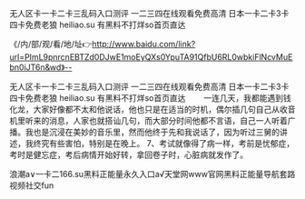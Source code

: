 无人区卡一卡二卡三乱码入口测评
一二三四在线观看免费高清
日本一卡二卡3卡四卡免费老狼
heiliao.su 有黑料不打烊so首页直达


《/内/部/观/看/地/址👉http://www.baidu.com/link?url=PImL9pnrcnEBTZd0DJwE1moEyQXs0YpuTA91QfbU6RL0wbkiFlNcvMuEbn0iJT6n&wd》--

无人区卡一卡二卡三乱码入口测评
一二三四在线观看免费高清
日本一卡二卡3卡四卡免费老狼
heiliao.su 有黑料不打烊so首页直达
　　一连几天，我都能遇到钱化龙，大家好像都不太和他说话，他也只是在适当的时机，偶尔插几句自己从收音机里听来的消息，人家也就搭讪几句，而大部分时间他都不言语，自己一人听着广播。我也是沉浸在美妙的音乐里，然而他终于先和我说话了，因为听过三舅的讲述，我终究有些害怕，特别是在晚上。
	7、考试就像得了病一样，考前是忧郁症，考时是健忘症，考后病情开始好转，拿回卷子时，心脏病就发作了。





浪潮a∨一卡二166.su黑料正能量永久入口а√天堂网www官网黑料正能量导航套路视频社交fun
